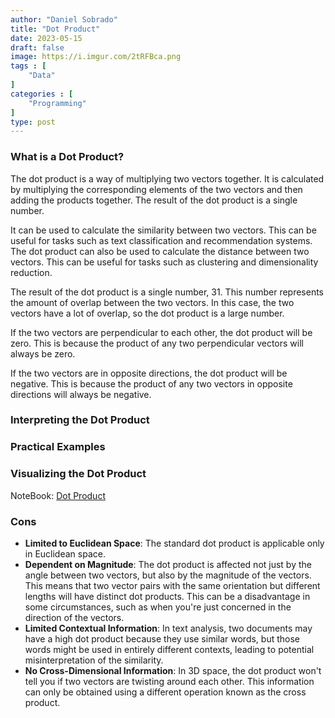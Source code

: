 ```yaml
---
author: "Daniel Sobrado"
title: "Dot Product"
date: 2023-05-15
draft: false
image: https://i.imgur.com/2tRFBca.png
tags : [
    "Data"
]
categories : [
	"Programming"
]
type: post
---
```


### What is a Dot Product?

The dot product is a way of multiplying two vectors together. It is calculated by multiplying the corresponding elements of the two vectors and then adding the products together. The result of the dot product is a single number.

It can be used to calculate the similarity between two vectors. This can be useful for tasks such as text classification and recommendation systems. The dot product can also be used to calculate the distance between two vectors. This can be useful for tasks such as clustering and dimensionality reduction.

The result of the dot product is a single number, 31. This number represents the amount of overlap between the two vectors. In this case, the two vectors have a lot of overlap, so the dot product is a large number.

If the two vectors are perpendicular to each other, the dot product will be zero. This is because the product of any two perpendicular vectors will always be zero.

If the two vectors are in opposite directions, the dot product will be negative. This is because the product of any two vectors in opposite directions will always be negative.

### Interpreting the Dot Product

### Practical Examples

### Visualizing the Dot Product

NoteBook:  [Dot Product](https://github.com/danielsobrado/llm_notebooks/blob/main/Notebooks/Dot%20Product.ipynb)

### Cons

* **Limited to Euclidean Space**: The standard dot product is applicable only in Euclidean space.
* **Dependent on Magnitude**: The dot product is affected not just by the angle between two vectors, but also by the magnitude of the vectors. This means that two vector pairs with the same orientation but different lengths will have distinct dot products. This can be a disadvantage in some circumstances, such as when you're just concerned in the direction of the vectors.
* **Limited Contextual Information**: In text analysis, two documents may have a high dot product because they use similar words, but those words might be used in entirely different contexts, leading to potential misinterpretation of the similarity.
* **No Cross-Dimensional Information**: In 3D space, the dot product won't tell you if two vectors are twisting around each other. This information can only be obtained using a different operation known as the cross product.